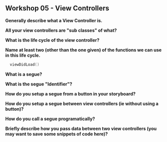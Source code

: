 ## Workshop 05 - View Controllers

**Generally describe what a View Controller is.**

**All your view controllers are "sub classes" of what?**

**What is the life cycle of the view controller?**

**Name at least two (other than the one given) of the functions we can use in this life cycle.**
  
```swift
  viewDidLoad()
```
 
**What is a segue?**

**What is the segue "Identifier"?**

**How do you setup a segue from a button in your storyboard?**

**How do you setup a segue between view controllers (ie without using a button)?**

**How do you call a segue programatically?**

**Briefly describe how you pass data between two view controllers (you may want to save some snippets of code here)?**


